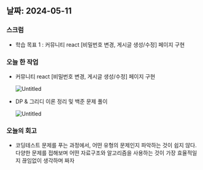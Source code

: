 ## 날짜: 2024-05-11

### 스크럼

-   학습 목표 1 : 커뮤니티 react [비밀번호 변경, 게시글 생성/수정] 페이지 구현

### 오늘 한 작업

-   커뮤니티 react [비밀번호 변경, 게시글 생성/수정] 페이지 구현

    ![Untitled](https://raw.githubusercontent.com/jjikky/jikky-til/main/img/2024-05/05-13/1.png)

-   DP & 그리디 이론 정리 및 백준 문제 풀이

    ![Untitled](https://raw.githubusercontent.com/jjikky/jikky-til/main/img/2024-05/05-13/2.png)

### 오늘의 회고

-   코딩테스트 문제를 푸는 과정에서, 어떤 유형의 문제인지 파악하는 것이 쉽지 않다. 다양한 문제를 접해보며 어떤 자료구조와 알고리즘을 사용하는 것이 가장 효율적일지 끊임없이 생각하며 짜자
